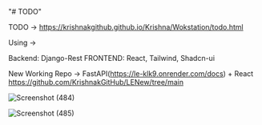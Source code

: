 "# TODO" 

TODO -> https://krishnakgithub.github.io/Krishna/Wokstation/todo.html

Using ->

Backend: Django-Rest
FRONTEND: React, Tailwind, Shadcn-ui

New Working Repo -> FastAPI(https://le-klk9.onrender.com/docs) + React https://github.com/KrishnakGitHub/LENew/tree/main

![Screenshot (484)](https://github.com/user-attachments/assets/d0fbb118-0c0f-49e9-aab3-f6e584024a0f)

![Screenshot (485)](https://github.com/user-attachments/assets/2c7ebd12-804d-48c7-bd1b-57faf2d3db5e)
